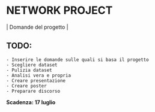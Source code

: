 # NETWORK PROJECT

| Domande del progetto |

## TODO:
    - Inserire le domande sulle quali si basa il progetto
    - Scegliere dataset
    - Pulizia dataset
    - Analisi vera e propria
    - Creare presentazione 
    - Creare poster
    - Preparare discorso    
    

**Scadenza: 17 luglio**

